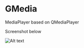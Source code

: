 # GMedia
MediaPlayer based on QMediaPlayer

Screenshot below

![Alt text](http://img.chaos-online.ru/WWF "GMEdia")
